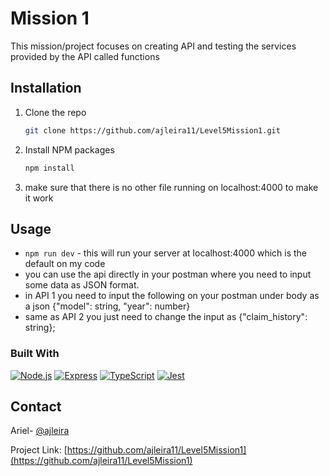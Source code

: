 # Mission 1

This mission/project focuses on creating API and testing the services provided by the API called functions

## Installation

1. Clone the repo
   ```sh
   git clone https://github.com/ajleira11/Level5Mission1.git
   ```
2. Install NPM packages
   ```sh
   npm install
   ```
3. make sure that there is no other file running on localhost:4000 to make it work

## Usage

- `npm run dev` - this will run your server at localhost:4000 which is the default on my code
- you can use the api directly in your postman where you need to input some data as JSON format.
- in API 1 you need to input the following on your postman under body as a json {"model": string, "year": number}
- same as API 2 you just need to change the input as {"claim_history": string};

### Built With

[![Node.js](https://img.shields.io/badge/Node.js-%2343853D.svg?style=for-the-badge&logo=node.js&logoColor=white)](https://nodejs.org/)
[![Express](https://img.shields.io/badge/Express-%23404d59.svg?style=for-the-badge&logo=express&logoColor=white)](https://expressjs.com/)
[![TypeScript](https://img.shields.io/badge/TypeScript-%2320232a.svg?style=for-the-badge&logo=typescript&logoColor=white)](https://www.typescriptlang.org/)
[![Jest](https://img.shields.io/badge/Jest-%23C21325.svg?style=for-the-badge&logo=jest&logoColor=white)](https://jestjs.io/)

## Contact

Ariel- [@ajleira](https://www.instagram.com/ajleira//)

Project Link: [https://github.com/ajleira11/Level5Mission1](https://github.com/ajleira11/Level5Mission1)
